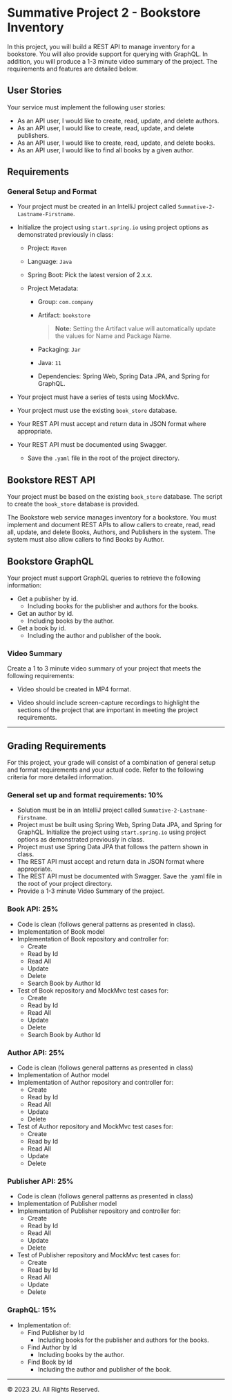 # Summative Project 2 - Bookstore Inventory

In this project, you will build a REST API to manage inventory for a bookstore. You will also provide support for querying with GraphQL. In addition, you will produce a 1-3 minute video summary of the project. The requirements and features are detailed below.

## User Stories

Your service must implement the following user stories:

- As an API user, I would like to create, read, update, and delete authors.
- As an API user, I would like to create, read, update, and delete publishers.
- As an API user, I would like to create, read, update, and delete books.
- As an API user, I would like to find all books by a given author.

## Requirements

### General Setup and Format

- Your project must be created in an IntelliJ project called `Summative-2-Lastname-Firstname`.

- Initialize the project using `start.spring.io` using project options as demonstrated previously in class:

  - Project: `Maven`

  - Language: `Java`

  - Spring Boot: Pick the latest version of 2.x.x.

  - Project Metadata:

    - Group: `com.company`

    - Artifact: `bookstore`

        > **Note:** Setting the Artifact value will automatically update the values for Name and Package Name.

    - Packaging: `Jar`

    - Java: `11`

    - Dependencies: Spring Web, Spring Data JPA, and Spring for GraphQL.

- Your project must have a series of tests using MockMvc.

- Your project must use the existing `book_store` database.

- Your REST API must accept and return data in JSON format where appropriate.

- Your REST API must be documented using Swagger.

  - Save the `.yaml` file in the root of the project directory.

## Bookstore REST API

Your project must be based on the existing `book_store` database. The script to create the `book_store` database is provided.

The Bookstore web service manages inventory for a bookstore. You must implement and document REST APIs to allow callers to create, read, read all, update, and delete Books, Authors, and Publishers in the system. The system must also allow callers to find Books by Author.

## Bookstore GraphQL

Your project must support GraphQL queries to retrieve the following information:

- Get a publisher by id.
  - Including books for the publisher and authors for the books.
- Get an author by id.
  - Including books by the author.
- Get a book by id.
  - Including the author and publisher of the book.

### Video Summary

Create a 1 to 3 minute video summary of your project that meets the following requirements:

- Video should be created in MP4 format.

- Video should include screen-capture recordings to highlight the sections of the project that are important in meeting the project requirements.

---

## Grading Requirements

For this project, your grade will consist of a combination of general setup and format requirements and your actual code. Refer to the following criteria for more detailed information.

### **General set up and format requirements: 10%**

- Solution must be in an IntelliJ project called `Summative-2-Lastname-Firstname`.
- Project must be built using Spring Web, Spring Data JPA, and Spring for GraphQL. Initialize the project using `start.spring.io` using project options as demonstrated previously in class.
- Project must use Spring Data JPA that follows the pattern shown in class.
- The REST API must accept and return data in JSON format where appropriate.
- The REST API must be documented with Swagger. Save the .yaml file in the root of your project directory.
- Provide a 1-3 minute Video Summary of the project.

### **Book API: 25%**

- Code is clean (follows general patterns as presented in class).
- Implementation of Book model
- Implementation of Book repository and controller for:
  - Create
  - Read by Id
  - Read All
  - Update
  - Delete
  - Search Book by Author Id
- Test of Book repository and MockMvc test cases for:
  - Create
  - Read by Id
  - Read All
  - Update
  - Delete
  - Search Book by Author Id

### **Author API: 25%**

- Code is clean (follows general patterns as presented in class)
- Implementation of Author model
- Implementation of Author repository and controller for:
  - Create
  - Read by Id
  - Read All
  - Update
  - Delete
- Test of Author repository and MockMvc test cases for:
  - Create
  - Read by Id
  - Read All
  - Update
  - Delete

### **Publisher API: 25%**

- Code is clean (follows general patterns as presented in class)
- Implementation of Publisher model
- Implementation of Publisher repository and controller for:
  - Create
  - Read by Id
  - Read All
  - Update
  - Delete
- Test of Publisher repository and MockMvc test cases for:
  - Create
  - Read by Id
  - Read All
  - Update
  - Delete

### **GraphQL: 15%**

- Implementation of:
  - Find Publisher by Id
    - Including books for the publisher and authors for the books.
  - Find Author by Id
    - Including books by the author.
  - Find Book by Id
    - Including the author and publisher of the book.

---

© 2023 2U. All Rights Reserved.